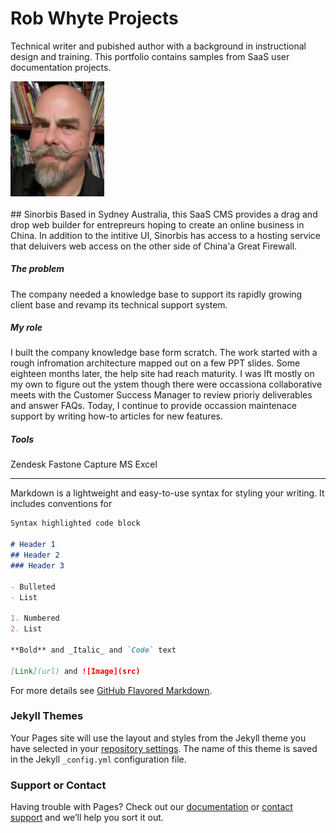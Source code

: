 # Rob Whyte Projects


Technical writer and pubished author with a background in instructional design and training. This portfolio contains samples from SaaS user documentation projects.

<img src="rob-whyte.jpg" alt="rob whyte technical writer" width="150"/>  
<br>  
  <br>  
## Sinorbis  
Based in Sydney Australia, this SaaS CMS provides a drag and drop web builder for entrepreurs hoping to create an online business in China. In addition to the intitive UI, Sinorbis has access to a hosting service that deluivers web access on the other side of China'a Great Firewall.

##### The problem  
The company needed a knowledge base to support its rapidly growing client base and revamp its technical support system. 

##### My role  
I built the company knowledge base form scratch. The work started with a rough infromation architecture mapped out on a few  PPT slides. Some eighteen months later, the help site had reach maturity. I was lft mostly on my own to figure out the ystem though there were occassiona collaborative meets with the Customer Success Manager to review prioriy deliverables and answer FAQs. Today, I continue to provide occassion maintenace support by writing how-to articles for new features.

##### Tools  
Zendesk
Fastone Capture
MS Excel

<hr />


Markdown is a lightweight and easy-to-use syntax for styling your writing. It includes conventions for

```markdown
Syntax highlighted code block

# Header 1
## Header 2
### Header 3

- Bulleted
- List

1. Numbered
2. List

**Bold** and _Italic_ and `Code` text

[Link](url) and ![Image](src)
```

For more details see [GitHub Flavored Markdown](https://guides.github.com/features/mastering-markdown/).

### Jekyll Themes

Your Pages site will use the layout and styles from the Jekyll theme you have selected in your [repository settings](https://github.com/writingteacher/rob-whyte-portfolio/settings/pages). The name of this theme is saved in the Jekyll `_config.yml` configuration file.

### Support or Contact

Having trouble with Pages? Check out our [documentation](https://docs.github.com/categories/github-pages-basics/) or [contact support](https://support.github.com/contact) and we’ll help you sort it out.
